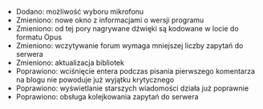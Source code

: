 - Dodano: możliwość wyboru mikrofonu
- Zmieniono: nowe okno z informacjami o wersji programu
- Zmieniono: od tej pory nagrywane dźwięki są kodowane w locie do formatu Opus
- Zmieniono: wczytywanie forum wymaga mniejszej liczby zapytań do serwera
- Zmieniono: aktualizacja bibliotek
- Poprawiono: wciśnięcie entera podczas pisania pierwszego komentarza na blogu nie powoduje już wyjątku krytycznego
- Poprawiono: wyświetlanie starszych wiadomości działa już poprawnie
- Poprawiono: obsługa kolejkowania zapytań do serwera
